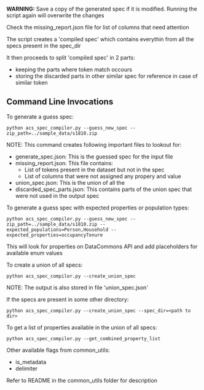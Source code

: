 **WARNING:**
Save a copy of the generated spec if it is modified. Running the script again will overwrite the changes

Check the missing_report.json file for list of columns that need attention

The script creates a 'compiled spec' which contains everythin from all the specs present in the spec_dir

It then proceeds to split 'compiled spec' in 2 parts:
- keeping the parts where token match occours
- storing the discarded parts in other similar spec for reference in case of similar token

## Command Line Invocations

To generate a guess spec:
```
python acs_spec_compiler.py --guess_new_spec --zip_path=../sample_data/s1810.zip
```
NOTE: This command creates following important files to lookout for:
- generate_spec.json: This is the guessed spec for the input file
- missing_report.json: This file contains:
	- List of tokens present in the dataset but not in the spec
	- List of columns that were not assigned any propery and value
- union_spec.json: This is the union of all the 
- discarded_spec_parts.json: This contains parts of the union spec that were not used in the output spec

To generate a guess spec with expected properties or population types:
```
python acs_spec_compiler.py --guess_new_spec --zip_path=../sample_data/s1810.zip --expected_populations=Person,Household --expected_properties=occupancyTenure
```
This will look for properties on DataCommons API and add placeholders for available enum values


To create a union of all specs:
```
python acs_spec_compiler.py --create_union_spec
```
NOTE: The output is also stored in file 'union_spec.json'

If the specs are present in some other directory:
```
python acs_spec_compiler.py --create_union_spec --spec_dir=<path to dir>
```

To get a list of properties available in the union of all specs:
```
python acs_spec_compiler.py --get_combined_property_list
```
Other available flags from common_utils:
- is_metadata
- delimiter

Refer to README in the common_utils folder for description
